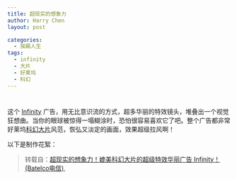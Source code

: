 ```yaml
---
title: 超现实的想象力
author: Harry Chen
layout: post

categories:
  - 挨踢人生
tags:
  - infinity
  - 大片
  - 好莱坞
  - 科幻
---
```

# 

这个 [Infinity][1] 广告，用无比意识流的方式，超多华丽的特效镜头，堆叠出一个视觉狂想曲。当你的眼球被惊得一塌糊涂时，恐怕很容易喜欢它了吧。整个广告都非常好莱坞[科幻大片][2]风范，恢弘又淡定的画面，效果超级拉风啊！

以下是制作花絮：

> 转载自：[超现实的想象力！媲美科幻大片的超级特效华丽广告 Infinity！ (Batelco电信)][1],

   [1]: http://www.ipc.me/batelco-infinity.html
   [2]: http://www.ipc.me/batelco-infinity%20.html

